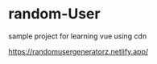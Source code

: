 # random-User

sample project for learning vue using cdn


https://randomusergeneratorz.netlify.app/

